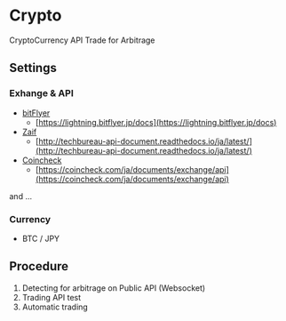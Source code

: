 # Crypto
CryptoCurrency API Trade for Arbitrage

## Settings

### Exhange & API

- [bitFlyer](https://bitflyer.jp/)
	- [https://lightning.bitflyer.jp/docs](https://lightning.bitflyer.jp/docs)
- [Zaif](https://zaif.jp)
	- [http://techbureau-api-document.readthedocs.io/ja/latest/](http://techbureau-api-document.readthedocs.io/ja/latest/)
- [Coincheck](https://coincheck.com/ja)
	- [https://coincheck.com/ja/documents/exchange/api](https://coincheck.com/ja/documents/exchange/api)

and ...

### Currency

- BTC / JPY

## Procedure

1. Detecting for arbitrage on Public API (Websocket)
2. Trading API test
3. Automatic trading